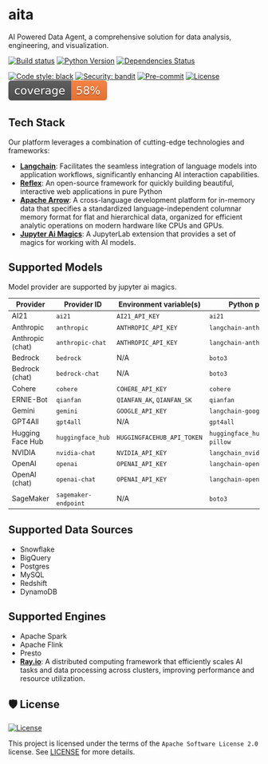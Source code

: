 # aita
AI Powered Data Agent, a comprehensive solution for data analysis, engineering, and visualization. 


[![Build status](https://github.com/project-aita/aita/workflows/build/badge.svg)](https://github.com/project-aita/aita/actions/workflows/build.yml?query=workflow%3Abuild)
[![Python Version](https://img.shields.io/pypi/pyversions/aita.svg)](https://pypi.org/project/aita/)
[![Dependencies Status](https://img.shields.io/badge/dependencies-up%20to%20date-brightgreen.svg)](https://github.com/project-aita/aita/pulls?utf8=%E2%9C%93&q=is%3Apr%20author%3Aapp%2Fdependabot)

[![Code style: black](https://img.shields.io/badge/code%20style-black-000000.svg)](https://github.com/psf/black)
[![Security: bandit](https://img.shields.io/badge/security-bandit-green.svg)](https://github.com/PyCQA/bandit)
[![Pre-commit](https://img.shields.io/badge/pre--commit-enabled-brightgreen?logo=pre-commit&logoColor=white)](https://github.com/project-aita/aita/blob/main/.pre-commit-config.yaml)
[![License](https://img.shields.io/github/license/project-aita/aita)](https://github.com/project-aita/aita/blob/main/LICENSE)
[![Coverage Report](assets/images/coverage.svg)](https://github.com/project-aita/aita/blob/main/assets/images/coverage.svg)


## Tech Stack

Our platform leverages a combination of cutting-edge technologies and frameworks:

- **[Langchain](https://www.langchain.com/)**: Facilitates the seamless integration of language models into application workflows, significantly enhancing AI interaction capabilities.
- **[Reflex](https://reflex.dev/)**: An open-source framework for quickly building beautiful, interactive web applications in pure Python
- **[Apache Arrow](https://arrow.apache.org/)**: A cross-language development platform for in-memory data that specifies a standardized language-independent columnar memory format for flat and hierarchical data, organized for efficient analytic operations on modern hardware like CPUs and GPUs.
- **[Jupyter Ai Magics](https://github.com/jupyterlab/jupyter-ai)**: A JupyterLab extension that provides a set of magics for working with AI models.

## Supported Models
Model provider are supported by jupyter ai magics.

| Provider            | Provider ID          | Environment variable(s)    | Python package(s)               |
|---------------------|----------------------|----------------------------|---------------------------------|
| AI21                | `ai21`               | `AI21_API_KEY`             | `ai21`                          |
| Anthropic           | `anthropic`          | `ANTHROPIC_API_KEY`        | `langchain-anthropic`           |
| Anthropic (chat)    | `anthropic-chat`     | `ANTHROPIC_API_KEY`        | `langchain-anthropic`           |
| Bedrock             | `bedrock`            | N/A                        | `boto3`                         |
| Bedrock (chat)      | `bedrock-chat`       | N/A                        | `boto3`                         |
| Cohere              | `cohere`             | `COHERE_API_KEY`           | `cohere`                        |
| ERNIE-Bot           | `qianfan`            | `QIANFAN_AK`, `QIANFAN_SK` | `qianfan`                       |
| Gemini              | `gemini`             | `GOOGLE_API_KEY`           | `langchain-google-genai`        |
| GPT4All             | `gpt4all`            | N/A                        | `gpt4all`                       |
| Hugging Face Hub    | `huggingface_hub`    | `HUGGINGFACEHUB_API_TOKEN` | `huggingface_hub`, `ipywidgets`, `pillow` |
| NVIDIA              | `nvidia-chat`        | `NVIDIA_API_KEY`           | `langchain_nvidia_ai_endpoints` |
| OpenAI              | `openai`             | `OPENAI_API_KEY`           | `langchain-openai`              |
| OpenAI (chat)       | `openai-chat`        | `OPENAI_API_KEY`           | `langchain-openai`              |
| SageMaker           | `sagemaker-endpoint` | N/A                        | `boto3`                         |

## Supported Data Sources
- Snowflake
- BigQuery
- Postgres
- MySQL
- Redshift
- DynamoDB

## Supported Engines
- Apache Spark
- Apache Flink
- Presto
- **[Ray.io](https://ray.io/)**: A distributed computing framework that efficiently scales AI tasks and data processing across clusters, improving performance and resource utilization.

## 🛡 License

[![License](https://img.shields.io/github/license/project-aita/aita)](https://github.com/project-aita/aita/blob/main/LICENSE)

This project is licensed under the terms of the `Apache Software License 2.0` license. See [LICENSE](https://github.com/aita/aita/blob/master/LICENSE) for more details.